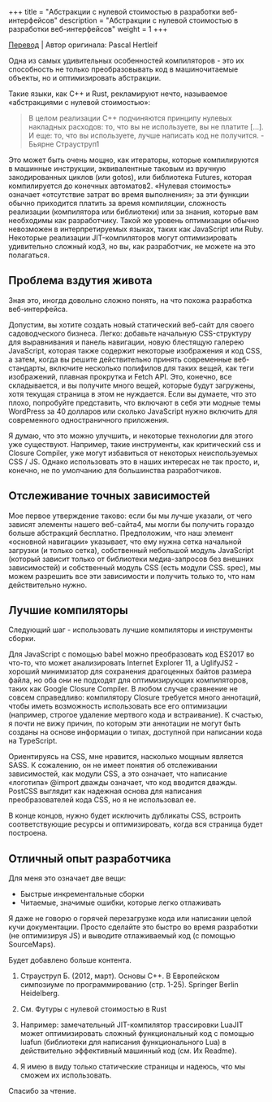 +++
title = "Абстракции с нулевой стоимостью в разработки веб-интерфейсов"
description = "Абстракции с нулевой стоимостью в разработки веб-интерфейсов"
weight = 1
+++

[Перевод](https://deterministic.space/zero-cost-abstractions-in-web-fontend-dev.html) | Автор оригинала: Pascal Hertleif

Одна из самых удивительных особенностей компиляторов - это их способность не только преобразовывать код в машиночитаемые объекты, но и оптимизировать абстракции.

Такие языки, как C++ и Rust, рекламируют нечто, называемое «абстракциями с нулевой стоимостью»:

> В целом реализации C++ подчиняются принципу нулевых накладных расходов: то, что вы не используете, вы не платите […]. И еще: то, что вы используете, лучше написать код не получится. - Бьярне Страуструп1

Это может быть очень мощно, как итераторы, которые компилируются в машинные инструкции, эквивалентные таковым из вручную закодированных циклов (или gotos), или библиотека Futures, которая компилируется до конечных автоматов2. «Нулевая стоимость» означает «отсутствие затрат во время выполнения»; за эти функции обычно приходится платить за время компиляции, сложность реализации (компилятора или библиотеки) или за знания, которые вам необходимы как разработчику. Такой же уровень оптимизации обычно невозможен в интерпретируемых языках, таких как JavaScript или Ruby. Некоторые реализации JIT-компиляторов могут оптимизировать удивительно сложный код3, но вы, как разработчик, не можете на это полагаться.

## Проблема вздутия живота

Зная это, иногда довольно сложно понять, на что похожа разработка веб-интерфейса.

Допустим, вы хотите создать новый статический веб-сайт для своего садоводческого бизнеса. Легко: добавьте начальную CSS-структуру для выравнивания и панель навигации, новую блестящую галерею JavaScript, которая также содержит некоторые изображения и код CSS, а затем, когда вы решите действительно принять современные веб-стандарты, включите несколько полифилов для таких вещей, как теги изображений, плавная прокрутка и Fetch API. Это, конечно, все складывается, и вы получите много вещей, которые будут загружены, хотя текущая страница в этом не нуждается. Если вы думаете, что это плохо, попробуйте представить, что включают в себя эти модные темы WordPress за 40 долларов или сколько JavaScript нужно включить для современного одностраничного приложения.

Я думаю, что это можно улучшить, и некоторые технологии для этого уже существуют. Например, такие инструменты, как критический css и Closure Compiler, уже могут избавиться от некоторых неиспользуемых CSS / JS. Однако использовать это в наших интересах не так просто, и, конечно, не по умолчанию для большинства разработчиков.

## Отслеживание точных зависимостей

Мое первое утверждение таково: если бы мы лучше указали, от чего зависят элементы нашего веб-сайта4, мы могли бы получить гораздо больше абстракций бесплатно. Предположим, что наш элемент «основной навигации» указывает, что ему нужна сетка начальной загрузки (и только сетка), собственный небольшой модуль JavaScript (который зависит только от библиотеки медиа-запросов без внешних зависимостей) и собственный модуль CSS (есть модули CSS. spec), мы можем разрешить все эти зависимости и получить только то, что нам действительно нужно.

## Лучшие компиляторы

Следующий шаг - использовать лучшие компиляторы и инструменты сборки.

Для JavaScript с помощью babel можно преобразовать код ES2017 во что-то, что может анализировать Internet Explorer 11, а UglifyJS2 - хороший минимизатор для сохранения драгоценных байтов размера файла, но оба они не подходят для оптимизирующих компиляторов, таких как Google Closure Compiler. В любом случае сравнение не совсем справедливо: компилятору Closure требуется много аннотаций, чтобы иметь возможность использовать все его оптимизации (например, строгое удаление мертвого кода и встраивание). К счастью, я почти не вижу причин, по которым эти аннотации не могут быть созданы на основе информации о типах, доступной при написании кода на TypeScript.

Ориентируясь на CSS, мне нравится, насколько мощным является SASS. К сожалению, он не имеет понятия об отслеживании зависимостей, как модули CSS, а это означает, что написание «логотипа» @import дважды означает, что код вводится дважды. PostCSS выглядит как надежная основа для написания преобразователей кода CSS, но я не использовал ее.

В конце концов, нужно будет исключить дубликаты CSS, встроить соответствующие ресурсы и оптимизировать, когда вся страница будет построена.

## Отличный опыт разработчика

Для меня это означает две вещи:

- Быстрые инкрементальные сборки
- Читаемые, значимые ошибки, которые легко отлаживать

Я даже не говорю о горячей перезагрузке кода или написании целой кучи документации. Просто сделайте это быстро во время разработки (не оптимизируя JS) и выводите отлаживаемый код (с помощью SourceMaps).

Будет добавлено больше контента.

1. Страуструп Б. (2012, март). Основы C++. В Европейском симпозиуме по программированию (стр. 1-25). Springer Berlin Heidelberg.

2. См. Футуры с нулевой стоимостью в Rust

3. Например: замечательный JIT-компилятор трассировки LuaJIT может оптимизировать сложный функциональный код с помощью luafun (библиотеки для написания функционального Lua) в действительно эффективный машинный код (см. Их Readme).

4. Я имею в виду только статические страницы и надеюсь, что мы сможем их использовать.

Спасибо за чтение.